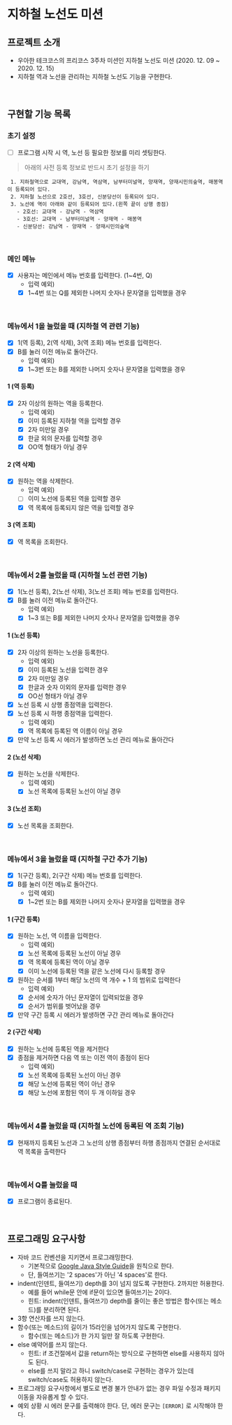 # 지하철 노선도 미션

## 프로젝트 소개
- 우아한 테크코스의 프리코스 3주차 미션인 지하철 노선도 미션 (2020. 12. 09 ~ 2020. 12. 15)
- 지하철 역과 노선을 관리하는 지하철 노선도 기능을 구현한다.


<br>

## 구현할 기능 목록

### 초기 설정 
- [ ] 프로그램 시작 시 역, 노선 등 필요한 정보를 미리 셋팅한다.

> 아래의 사전 등록 정보로 반드시 초기 설정을 하기
>
```
 1. 지하철역으로 교대역, 강남역, 역삼역, 남부터미널역, 양재역, 양재시민의숲역, 매봉역이 등록되어 있다.
 2. 지하철 노선으로 2호선, 3호선, 신분당선이 등록되어 있다.
 3. 노선에 역이 아래와 같이 등록되어 있다.(왼쪽 끝이 상행 종점)
   - 2호선: 교대역 - 강남역 - 역삼역
   - 3호선: 교대역 - 남부터미널역 - 양재역 - 매봉역
   - 신분당선: 강남역 - 양재역 - 양재시민의숲역
 ```
<br>
 
### 메인 메뉴
- [x] 사용자는 메인에서 메뉴 번호를 입력한다. (1~4번, Q)  
    - 입력 예외)
    - [x] 1~4번 또는 Q를 제외한 나머지 숫자나 문자열을 입력했을 경우

<br>    
    
  
### 메뉴에서 1을 눌렀을 때 (지하철 역 관련 기능)
- [x] 1(역 등록), 2(역 삭제), 3(역 조회) 메뉴 번호를 입력한다.
- [x] B를 눌러 이전 메뉴로 돌아간다.
    - 입력 예외)
    - [x] 1~3번 또는 B를 제외한 나머지 숫자나 문자열을 입력했을 경우

#### 1 (역 등록)
- [x] 2자 이상의 원하는 역을 등록한다.
    - 입력 예외)
    - [x] 이미 등록된 지하철 역을 입력할 경우
    - [x] 2자 미만일 경우
    - [x] 한글 외의 문자를 입력할 경우
    - [x] OO역 형태가 아닐 경우

#### 2 (역 삭제)
- [x] 원하는 역을 삭제한다.
    - 입력 예외) 
    - [ ] 이미 노선에 등록된 역을 입력할 경우
    - [x] 역 목록에 등록되지 않은 역을 입력할 경우

#### 3 (역 조회)
- [x] 역 목록을 조회한다.

<br> 

### 메뉴에서 2를 눌렀을 때 (지하철 노선 관련 기능)
- [x] 1(노선 등록), 2(노선 삭제), 3(노선 조회) 메뉴 번호를 입력한다.
- [x] B를 눌러 이전 메뉴로 돌아간다.
    - 입력 예외)
    - [x] 1~3 또는 B를 제외한 나머지 숫자나 문자열을 입력했을 경우

#### 1 (노선 등록)
- [x] 2자 이상의 원하는 노선을 등록한다.
    - 입력 예외) 
    - [x] 이미 등록된 노선을 입력한 경우
    - [x] 2자 미만일 경우
    - [x] 한글과 숫자 이외의 문자를 입력한 경우
    - [x] OO선 형태가 아닐 경우

- [x] 노선 등록 시 상행 종점역을 입력한다.
- [x] 노선 등록 시 하행 종점역을 입력한다.
    - 입력 예외) 
    - [x] 역 목록에 등록된 역 이름이 아닐 경우

- [x] 만약 노선 등록 시 에러가 발생하면 노선 관리 메뉴로 돌아간다

#### 2 (노선 삭제)
- [x] 원하는 노선을 삭제한다.
    - 입력 예외)
    - [x] 노선 목록에 등록된 노선이 아닐 경우

#### 3 (노선 조회)
- [x] 노선 목록을 조회한다.

<br> 

### 메뉴에서 3을 눌렀을 때 (지하철 구간 추가 기능)
- [x] 1(구간 등록), 2(구간 삭제) 메뉴 번호를 입력한다.
- [x] B를 눌러 이전 메뉴로 돌아간다.
    - 입력 예외)
    - [x] 1~2번 또는 B를 제외한 나머지 숫자나 문자열을 입력했을 경우
#### 1 (구간 등록)
- [x] 원하는 노선, 역 이름을 입력한다.
    - 입력 예외) 
    - [x] 노선 목록에 등록된 노선이 아닐 경우
    - [x] 역 목록에 등록된 역이 아닐 경우
    - [x] 이미 노선에 등록된 역을 같은 노선에 다시 등록할 경우
- [x] 원하는 순서를 1부터 해당 노선의 역 개수 + 1 의 범위로 입력한다
    - 입력 예외)
    - [x] 순서에 숫자가 아닌 문자열이 입력되었을 경우
    - [x] 순서가 범위를 벗어났을 경우
       
- [x] 만약 구간 등록 시 에러가 발생하면 구간 관리 메뉴로 돌아간다

#### 2 (구간 삭제)
- [x] 원하는 노선에 등록된 역을 제거한다
- [x] 종점을 제거하면 다음 역 또는 이전 역이 종점이 된다
    - 입력 예외) 
    - [x] 노선 목록에 등록된 노선이 아닌 경우
    - [x] 해당 노선에 등록된 역이 아닌 경우
    - [x] 해당 노선에 포함된 역이 두 개 이하일 경우

<br> 

### 메뉴에서 4를 눌렀을 때 (지하철 노선에 등록된 역 조회 기능)
- [x] 현재까지 등록된 노선과 그 노선의 상행 종점부터 하행 종점까지 연결된 순서대로 역 목록을 출력한다

<br> 

### 메뉴에서 Q를 눌렀을 때
- [x] 프로그램이 종료된다.



<br>

## 프로그래밍 요구사항
- 자바 코드 컨벤션을 지키면서 프로그래밍한다.
  - 기본적으로 [Google Java Style Guide](https://google.github.io/styleguide/javaguide.html)을 원칙으로 한다.
  - 단, 들여쓰기는 '2 spaces'가 아닌 '4 spaces'로 한다.
- indent(인덴트, 들여쓰기) depth를 3이 넘지 않도록 구현한다. 2까지만 허용한다.
  - 예를 들어 while문 안에 if문이 있으면 들여쓰기는 2이다.
  - 힌트: indent(인덴트, 들여쓰기) depth를 줄이는 좋은 방법은 함수(또는 메소드)를 분리하면 된다.
- 3항 연산자를 쓰지 않는다.
- 함수(또는 메소드)의 길이가 15라인을 넘어가지 않도록 구현한다.
  - 함수(또는 메소드)가 한 가지 일만 잘 하도록 구현한다.
- else 예약어를 쓰지 않는다.
  - 힌트: if 조건절에서 값을 return하는 방식으로 구현하면 else를 사용하지 않아도 된다.
  - else를 쓰지 말라고 하니 switch/case로 구현하는 경우가 있는데 switch/case도 허용하지 않는다.
- 프로그래밍 요구사항에서 별도로 변경 불가 안내가 없는 경우 파일 수정과 패키지 이동을 자유롭게 할 수 있다.
- 예외 상황 시 에러 문구를 출력해야 한다. 단, 에러 문구는 `[ERROR]` 로 시작해야 한다.

